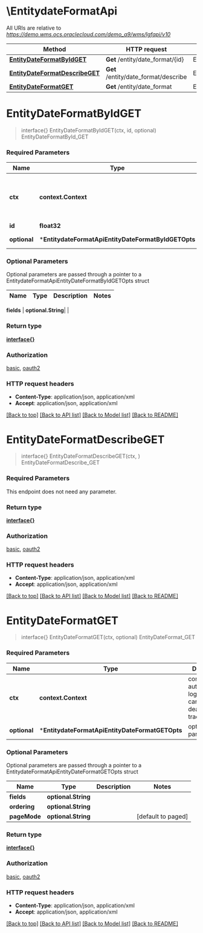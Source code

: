 # \EntitydateFormatApi

All URIs are relative to *https://demo.wms.ocs.oraclecloud.com/demo_a9/wms/lgfapi/v10*

Method | HTTP request | Description
------------- | ------------- | -------------
[**EntityDateFormatByIdGET**](EntitydateFormatApi.md#EntityDateFormatByIdGET) | **Get** /entity/date_format/{id} | EntityDateFormatById_GET
[**EntityDateFormatDescribeGET**](EntitydateFormatApi.md#EntityDateFormatDescribeGET) | **Get** /entity/date_format/describe | EntityDateFormatDescribe_GET
[**EntityDateFormatGET**](EntitydateFormatApi.md#EntityDateFormatGET) | **Get** /entity/date_format | EntityDateFormat_GET


# **EntityDateFormatByIdGET**
> interface{} EntityDateFormatByIdGET(ctx, id, optional)
EntityDateFormatById_GET



### Required Parameters

Name | Type | Description  | Notes
------------- | ------------- | ------------- | -------------
 **ctx** | **context.Context** | context for authentication, logging, cancellation, deadlines, tracing, etc.
  **id** | **float32**|  | 
 **optional** | ***EntitydateFormatApiEntityDateFormatByIdGETOpts** | optional parameters | nil if no parameters

### Optional Parameters
Optional parameters are passed through a pointer to a EntitydateFormatApiEntityDateFormatByIdGETOpts struct

Name | Type | Description  | Notes
------------- | ------------- | ------------- | -------------

 **fields** | **optional.String**|  | 

### Return type

[**interface{}**](interface{}.md)

### Authorization

[basic](../README.md#basic), [oauth2](../README.md#oauth2)

### HTTP request headers

 - **Content-Type**: application/json, application/xml
 - **Accept**: application/json, application/xml

[[Back to top]](#) [[Back to API list]](../README.md#documentation-for-api-endpoints) [[Back to Model list]](../README.md#documentation-for-models) [[Back to README]](../README.md)

# **EntityDateFormatDescribeGET**
> interface{} EntityDateFormatDescribeGET(ctx, )
EntityDateFormatDescribe_GET



### Required Parameters
This endpoint does not need any parameter.

### Return type

[**interface{}**](interface{}.md)

### Authorization

[basic](../README.md#basic), [oauth2](../README.md#oauth2)

### HTTP request headers

 - **Content-Type**: application/json, application/xml
 - **Accept**: application/json, application/xml

[[Back to top]](#) [[Back to API list]](../README.md#documentation-for-api-endpoints) [[Back to Model list]](../README.md#documentation-for-models) [[Back to README]](../README.md)

# **EntityDateFormatGET**
> interface{} EntityDateFormatGET(ctx, optional)
EntityDateFormat_GET



### Required Parameters

Name | Type | Description  | Notes
------------- | ------------- | ------------- | -------------
 **ctx** | **context.Context** | context for authentication, logging, cancellation, deadlines, tracing, etc.
 **optional** | ***EntitydateFormatApiEntityDateFormatGETOpts** | optional parameters | nil if no parameters

### Optional Parameters
Optional parameters are passed through a pointer to a EntitydateFormatApiEntityDateFormatGETOpts struct

Name | Type | Description  | Notes
------------- | ------------- | ------------- | -------------
 **fields** | **optional.String**|  | 
 **ordering** | **optional.String**|  | 
 **pageMode** | **optional.String**|  | [default to paged]

### Return type

[**interface{}**](interface{}.md)

### Authorization

[basic](../README.md#basic), [oauth2](../README.md#oauth2)

### HTTP request headers

 - **Content-Type**: application/json, application/xml
 - **Accept**: application/json, application/xml

[[Back to top]](#) [[Back to API list]](../README.md#documentation-for-api-endpoints) [[Back to Model list]](../README.md#documentation-for-models) [[Back to README]](../README.md)

